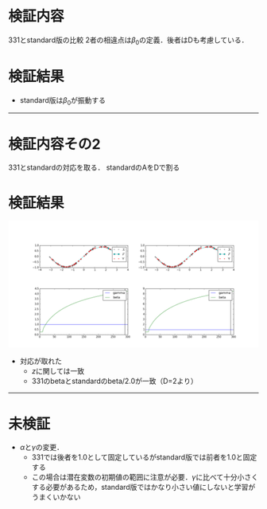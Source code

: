 # 検証内容
331とstandard版の比較
2者の相違点は$\beta_0$の定義．後者はDも考慮している．
# 検証結果
- standard版は$\beta_0$が振動する
---
# 検証内容その2
331とstandardの対応を取る．
standardのAをDで割る
# 検証結果
![sin_fitting_A_div_D](./compare_331_vs_standard_A_div_D.png)
- 対応が取れた
  - $z$に関しては一致
  - 331のbetaとstandardのbeta/2.0が一致（D=2より）
---
# 未検証
- $\alpha$と$\gamma$の変更．  
  - 331では後者を1.0として固定しているがstandard版では前者を1.0と固定する
  - この場合は潜在変数の初期値の範囲に注意が必要．$\gamma$に比べて十分小さくする必要があるため，standard版ではかなり小さい値にしないと学習がうまくいかない
